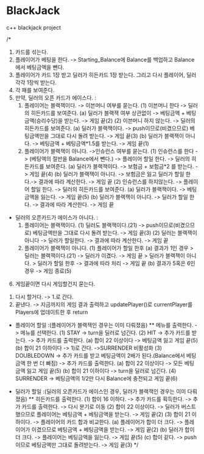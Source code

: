 # BlackJack
c++ blackjack project

/*
1. 카드를 섞는다.
2. 플레이어가 베팅을 한다. -> Starting_Balance에 Balance를 백업하고 Balance에서 베팅금액을 뺀다.
3. 플레이어가 카드 1장 받고 딜러가 히든카드 1장 받는다. 그리고 다시 플레이어, 딜러 각각 1장씩 받는다.
4. 각 패를 보여준다.
5. 만약, 딜러의 오픈 카드가 에이스다. :
	1) 플레이어는 블랙잭이다. -> 이븐머니 여부를 묻는다.
		(1) 이븐머니 한다 -> 딜러의 히든카드를 보여준다.
			(a) 딜러가 블랙잭 여부 상관없이 -> 베팅금액 + 베팅금액(승리수당)을 받는다. -> 게임 끝(2)
		(2) 이븐머니 하지 않는다. -> 딜러의 히든카드를 보여준다.
			(a) 딜러가 블랙잭이다. -> push이므로(비겼으므로) 베팅금액만을 그대로 다시 돌려 받는다. -> 게임 끝(3)
			(b) 딜러가 블랙잭이 아니다. -> 베팅금액 + 베팅금액*1.5를 받는다. -> 게임 끝(1)
	2) 플레이어가 블랙잭이 아니다. ->인슈런스 여부를 묻는다.
		(1) 인슈런스를 한다 -> (베팅액의 절반을 Balance에서 뺀다.) -> 플레이어 할일 한다. -> 딜러의 히든카드를 보여준다.
			(a) 딜러가 블랙잭이다. -> 보험금 + 보험금*2 를 받는다. -> 게임 끝(4)
			(b) 딜러가 블랙잭이 아니다. -> 보험금은 잃고 딜러가 할일 한다.-> 결과에 따라 계산한다. -> 게임 끝
		(2) 인슈런스를 하지않는다. -> 플레이어 할일 한다. -> 딜러의 히든카드를 보여준다.
			(a) 딜러가 블랙잭이다. -> 베팅금액을 잃는다. -> 게임 끝(5)
			(b) 딜러가 블랙잭이 아니다. -> 딜러가 할일 한다. -> 결과에 따라 계산한다. -> 게임 끝
- 딜러의 오픈카드가 에이스가 아니다. :
	1) 플레이어는 블랙잭이다.
		(1) 딜러도 블랙잭이다.(21) -> push이므로(비겼으므로) 베팅금액만을 그대로 다시 돌려 받는다. -> 게임 끝(3)
		(2) 딜러는 블랙잭이 아니다 -> 딜러가 할일한다. -> 결과에 따라 계산한다. -> 게임 끝
	2) 플레이어가 블랙잭이 아니다.
		(1) 플레이어가 할일 한후
			(a) 결과가 1인 경우
				> 딜러는 블랙잭이다.(21) -> 딜러가 이겼다. -> 게임 끝
				> 딜러가 블랙잭이 아니다.
					> 딜러가 할일 한후 ->  결과에 따라 처리 -> 게임 끝
			(b) 결과가 5혹은 6인 경우 -> 게임 종료(5)
			

6. 게임끝이면 다시 게임할건지 묻는다.
1) 다시 할거다. -> 1.로 간다.
2) 끝낸다. -> 지금까지의 게임 결과 출력하고 updatePlayer()로 currentPlayer를 Players에 업데이트한 후 return

* 플레이어 할일 :(플레이어가 블랙잭인 경우는 이미 다뤄졌음)
** 메뉴를 출력한다. -> 메뉴를 선택한다.
(1) STAY -> turn을 딜러로 넘긴다.
(2) HIT -> 추가 카드를 받는다. -> 추가 카드를 출력한다.
(a) 합이 22 이상이다 -> 베팅금액 잃고 게임 끝(5)
(b) 합이 21 이하이다 -> 1)로 간다. ->SURRENDER 비활성화
(3) DOUBLEDOWN -> 추가 카드를 받고 베팅금액이 2배가 된다.(Balance에서 베팅금액 한 번 더 빠짐) -> 추가 카드를 출력한다.
(a) 합이 22 이상이다 -> 모든 베팅금액 잃고 게임 끝(5)
(b) 합이 21 이하이다 -> turn을 딜러로 넘긴다.
(4) SURRENDER -> 베팅금액의 1/2만 다시 Balance에 충전되고 게임 끝(6)

* 딜러가 할일 :(딜러의 오픈카드가 에이스인 경우, 딜러가 블랙잭인 경우는 이미 다뤄졌음)
** 히든카드를 출력한다.
(1) 합이 16 이하다. -> 추가 카드를 획득한다. -> 추가 카드를 출력한다. -> 다시 분기로 이동
(2) 합이 22 이상이다. -> 딜러가 버스트했으므로 플레이어는 베팅금액 + 베팅금액을 받는다. -> 게임 끝(2)
(3) 합이 21 이하이다. -> 플레이어의 카드 합과 비교한다.
(a) 플레이어가 합이 더 크다. -> 플레이어가 이겼으므로 베팅금액 + 베팅금액을 받는다. -> 게임 끝(2)
(b) 딜러가 합이 더 크다. -> 플레이어는 베팅금액을 잃는다. -> 게임 끝(5)
(c) 합이 같다. -> push이므로 베팅금액만 그대로 돌려받는다. -> 게임 끝(3)
*/
